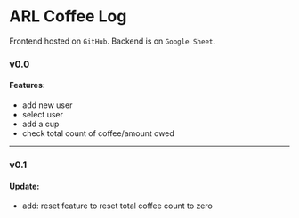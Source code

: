 # ARL Coffee Log

Frontend hosted on `GitHub`. 
Backend is on `Google Sheet`.
### v0.0
#### Features:
- add new user
- select user
- add a cup 
- check total count of coffee/amount owed 


----
### v0.1
#### Update:
- add: reset feature to reset total coffee count to zero